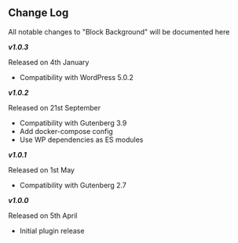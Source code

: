**Change Log**
--------------

All notable changes to "Block Background" will be documented here

***v1.0.3***

Released on 4th January
 - Compatibility with WordPress 5.0.2

***v1.0.2***

Released on 21st September
 - Compatibility with Gutenberg 3.9
 - Add docker-compose config
 - Use WP dependencies as ES modules

***v1.0.1***

Released on 1st May

 - Compatibility with Gutenberg 2.7

***v1.0.0***

Released on 5th April

 - Initial plugin release
